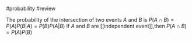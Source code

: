 #probability #review 

The probability of the intersection of two events $A$ and $B$ is
$P(A \cap B) = P(A)P(B|A) = P(B)P(A|B)$
If $A$ and $B$ are [[independent event]],then
$P(A \cap B) = P(A)P(B)$
